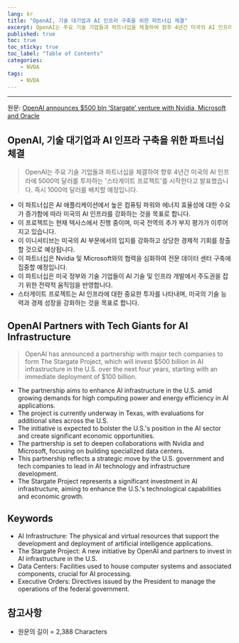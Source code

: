 ```yaml
---
lang: kr
title: "OpenAI, 기술 대기업과 AI 인프라 구축을 위한 파트너십 체결"
excerpt: OpenAI는 주요 기술 기업들과 파트너십을 체결하여 향후 4년간 미국의 AI 인프라에 5000억 달러를 투자하는 '스타게이트 프로젝트'를 시작한다고 발표했습니다. 즉시 1000억 달러를 배치할 예정입니다.
published: true
toc: true
toc_sticky: true
toc_label: "Table of Contents"
categories:
    - NVDA
tags:
    - NVDA
---
```


---

  원문: [OpenAI announces $500 bln ‘Stargate’ venture with Nvidia, Microsoft and Oracle](https://www.investing.com/news/stock-market-news/openai-announces-500-bln-stargate-venture-with-nvidia-microsoft-and-oracle-3823490)

## OpenAI, 기술 대기업과 AI 인프라 구축을 위한 파트너십 체결

> OpenAI는 주요 기술 기업들과 파트너십을 체결하여 향후 4년간 미국의 AI 인프라에 5000억 달러를 투자하는 '스타게이트 프로젝트'를 시작한다고 발표했습니다. 즉시 1000억 달러를 배치할 예정입니다.


- 이 파트너십은 AI 애플리케이션에서 높은 컴퓨팅 파워와 에너지 효율성에 대한 수요가 증가함에 따라 미국의 AI 인프라를 강화하는 것을 목표로 합니다.
- 이 프로젝트는 현재 텍사스에서 진행 중이며, 미국 전역의 추가 부지 평가가 이루어지고 있습니다.
- 이 이니셔티브는 미국의 AI 부문에서의 입지를 강화하고 상당한 경제적 기회를 창출할 것으로 예상됩니다.
- 이 파트너십은 Nvidia 및 Microsoft와의 협력을 심화하여 전문 데이터 센터 구축에 집중할 예정입니다.
- 이 파트너십은 미국 정부와 기술 기업들이 AI 기술 및 인프라 개발에서 주도권을 잡기 위한 전략적 움직임을 반영합니다.
- 스타게이트 프로젝트는 AI 인프라에 대한 중요한 투자를 나타내며, 미국의 기술 능력과 경제 성장을 강화하는 것을 목표로 합니다.

## OpenAI Partners with Tech Giants for AI Infrastructure

> OpenAI has announced a partnership with major tech companies to form The Stargate Project, which will invest $500 billion in AI infrastructure in the U.S. over the next four years, starting with an immediate deployment of $100 billion.


- The partnership aims to enhance AI infrastructure in the U.S. amid growing demands for high computing power and energy efficiency in AI applications.
- The project is currently underway in Texas, with evaluations for additional sites across the U.S.
- The initiative is expected to bolster the U.S.'s position in the AI sector and create significant economic opportunities.
- The partnership is set to deepen collaborations with Nvidia and Microsoft, focusing on building specialized data centers.
- This partnership reflects a strategic move by the U.S. government and tech companies to lead in AI technology and infrastructure development.
- The Stargate Project represents a significant investment in AI infrastructure, aiming to enhance the U.S.'s technological capabilities and economic growth.

## Keywords

- AI Infrastructure: The physical and virtual resources that support the development and deployment of artificial intelligence applications.
- The Stargate Project: A new initiative by OpenAI and partners to invest in AI infrastructure in the U.S.
- Data Centers: Facilities used to house computer systems and associated components, crucial for AI processing.
- Executive Orders: Directives issued by the President to manage the operations of the federal government.

## 참고사항

- 원문의 길이 = 2,388 Characters

